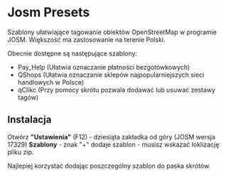 # Josm Presets
Szablony ułatwiające tagowanie obiektów OpenStreetMap w programie JOSM. Większość ma zastosowanie na terenie Polski. 

Obecnie dostępne są następujące szablony:
- Pay_Help (Ułatwia oznaczanie płatności bezgotówkowych)
- QShops (Ułatwia oznaczanie sklepów najpopularniejszych sieci handlowych w Polsce)
- qClikc (Przy pomocy skrótu pozwala dodawać lub usuwać zestawy tagów)

## Instalacja

Otwórz **"Ustawienia"** (F12) - dziesiąta zakładka od góry (JOSM wersja 17329) **Szablony** - znak "+" dodaje szablon - musisz wskazać loklizację pliku zip.

Najlepiej korzystać dodając poszczególny szablon do paska skrótów. 
